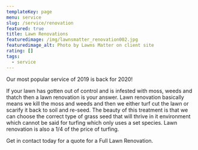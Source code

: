 ```yaml
---
templateKey: page
menu: service
slug: /service/renovation
featured: true
title: Lawn Renovations
featuredimage: /img/lawnsmatter_renovation002.jpg
featuredimage_alt: Photo by Lawns Matter on client site
rating: []
tags:
  - service
---
```


Our most popular service of 2019 is back for 2020!

If your lawn has gotten out of control and is infested with moss, weeds and
thatch then a lawn renovation is your answer. Lawn renovation basically means we
kill the moss and weeds and then we either turf cut the lawn or scarify it back
to soil and re-seed. The beauty of this treatment is that we can choose the
correct type of grass seed that will thrive in it environment which cannot be
said for turfing which only uses a set species. Lawn renovation is also a 1/4 of
the price of turfing.

Get in contact today for a quote for a Full Lawn Renovation.
